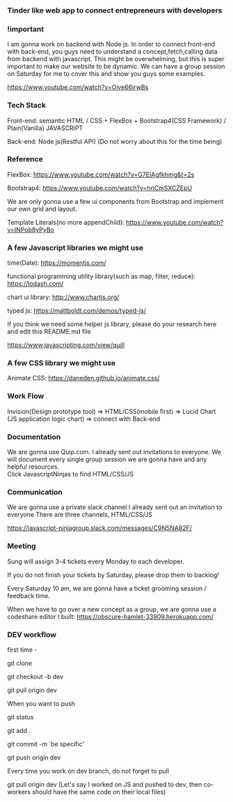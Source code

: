 ### Tinder like web app to connect entrepreneurs with developers


### !important
I am gonna work on backend with Node js. In order to connect front-end with back-end, you guys need to understand a concept,fetch,calling data from backend with javascript. This might be overwhelming, but this is super important to make our website to be dynamic. We can have a group session on Saturday for me to cover this and show you guys some examples.

https://www.youtube.com/watch?v=Oive66jrwBs


### Tech Stack

Front-end: semantic HTML / CSS + FlexBox + Bootstrap4(CSS Framework) / Plain(Vanilla) JAVASCRIPT

Back-end: Node js(Restful API) (Do not worry about this for the time being)


### Reference

FlexBox: https://www.youtube.com/watch?v=G7EIAgfkhmg&t=2s

Bootstrap4: https://www.youtube.com/watch?v=hnCmSXCZEpU

We are only gonna use a few ui components from Bootstrap and implement our own grid and layout.

Template Literals(no more appendChild):
https://www.youtube.com/watch?v=INPob8yPyBo


### A few Javascript libraries we might use

time(Date): https://momentjs.com/

functional programming utility library(such as map, filter, reduce): https://lodash.com/

chart ui library: http://www.chartjs.org/

typed js: https://mattboldt.com/demos/typed-js/

If you think we need some helper js library, please do your research here and edit this README.md file

https://www.javascripting.com/view/quill


### A few CSS library we might use

Animate CSS: https://daneden.github.io/animate.css/


### Work Flow

Invision(Design prototype tool) => HTML/CSS(mobile first) => Lucid Chart (JS application logic chart) => connect with Back-end


### Documentation

We are gonna use Quip.com. I already sent out invitations to everyone.
We will document every single group session we are gonna have and any helpful resources.  
Click JavascriptNinjas to find HTML/CSS/JS

### Communication

We are gonna use a private slack channel
I already sent out an invitation to everyone
There are three channels, HTML/CSS/JS

https://javascript-ninjagroup.slack.com/messages/C9N5NA82F/


### Meeting

Sung will assign 3-4 tickets every Monday to each developer.

If you do not finish your tickets by Saturday, please drop them to backlog!

Every Saturday 10 am, we are gonna have a ticket grooming session / feedback time.

When we have to go over a new concept as a group, we are gonna use a codeshare editor I built:
https://obscure-hamlet-33909.herokuapp.com/


### DEV workflow

first time -

git clone

git checkout -b dev

git pull origin dev

When you want to push

git status

git add .

git commit -m 'be specific'

git push origin dev


Every time you work on dev branch, do not forget to pull

git pull origin dev (Let's say I worked on JS and pushed to dev, then co-workers should have the same code on their local files)

